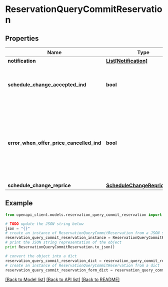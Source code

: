 # ReservationQueryCommitReservation


## Properties
Name | Type | Description | Notes
------------ | ------------- | ------------- | -------------
**notification** | [**List[Notification]**](Notification.md) |  | [optional] 
**schedule_change_accepted_ind** | **bool** | if true, the schedule change is accepted by the consumer | [optional] 
**error_when_offer_price_cancelled_ind** | **bool** | If true, and the OfferPrice is invalidated, error will be returned and Reservation commit will not be processed | [optional] 
**schedule_change_reprice** | [**ScheduleChangeRepriceEnum**](ScheduleChangeRepriceEnum.md) |  | [optional] 

## Example

```python
from openapi_client.models.reservation_query_commit_reservation import ReservationQueryCommitReservation

# TODO update the JSON string below
json = "{}"
# create an instance of ReservationQueryCommitReservation from a JSON string
reservation_query_commit_reservation_instance = ReservationQueryCommitReservation.from_json(json)
# print the JSON string representation of the object
print ReservationQueryCommitReservation.to_json()

# convert the object into a dict
reservation_query_commit_reservation_dict = reservation_query_commit_reservation_instance.to_dict()
# create an instance of ReservationQueryCommitReservation from a dict
reservation_query_commit_reservation_form_dict = reservation_query_commit_reservation.from_dict(reservation_query_commit_reservation_dict)
```
[[Back to Model list]](../README.md#documentation-for-models) [[Back to API list]](../README.md#documentation-for-api-endpoints) [[Back to README]](../README.md)


